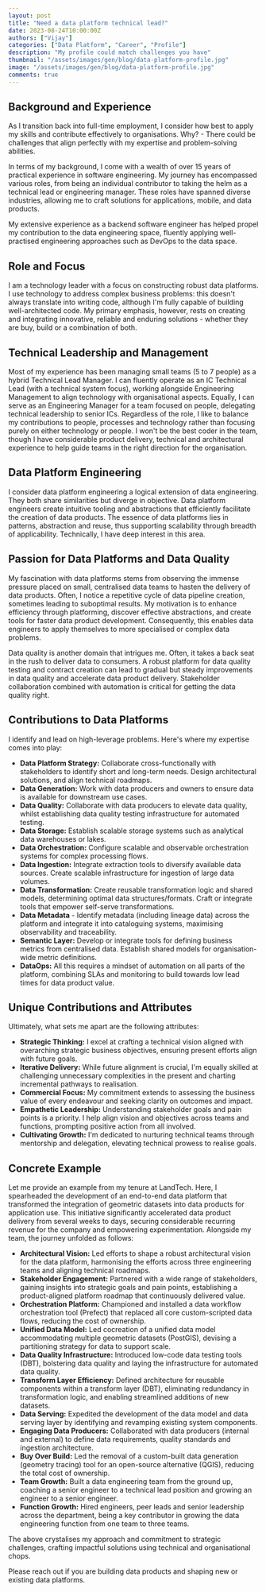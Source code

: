 ```yaml
---
layout: post
title: "Need a data platform technical lead?"
date: 2023-08-24T10:00:00Z
authors: ["Vijay"]
categories: ["Data Platform", "Career", "Profile"]
description: "My profile could match challenges you have"
thumbnail: "/assets/images/gen/blog/data-platform-profile.jpg"
image: "/assets/images/gen/blog/data-platform-profile.jpg"
comments: true
---
```


## Background and Experience

As I transition back into full-time employment, I consider how best to apply my skills and contribute effectively to organisations. Why? - There could be challenges that align perfectly with my expertise and problem-solving abilities.

In terms of my background, I come with a wealth of over 15 years of practical experience in software engineering. My journey has encompassed various roles, from being an individual contributor to taking the helm as a technical lead or engineering manager. These roles have spanned diverse industries, allowing me to craft solutions for applications, mobile, and data products.

My extensive experience as a backend software engineer has helped propel my contribution to the data engineering space, fluently applying well-practised engineering approaches such as DevOps to the data space.

## Role and Focus

I am a technology leader with a focus on constructing robust data platforms. I use technology to address complex business problems: this doesn't always translate into writing code, although I'm fully capable of building well-architected code. My primary emphasis, however, rests on creating and integrating innovative, reliable and enduring solutions - whether they are buy, build or a combination of both.

## Technical Leadership and Management

Most of my experience has been managing small teams (5 to 7 people) as a hybrid Technical Lead Manager. I can fluently operate as an IC Technical Lead (with a technical system focus), working alongside Engineering Management to align technology with organisational aspects. Equally, I can serve as an Engineering Manager for a team focused on people, delegating technical leadership to senior ICs. Regardless of the role, I like to balance my contributions to people, processes and technology rather than focusing purely on either technology or people. I won't be the best coder in the team, though I have considerable product delivery, technical and architectural experience to help guide teams in the right direction for the organisation.

## Data Platform Engineering

I consider data platform engineering a logical extension of data engineering. They both share similarities but diverge in objective. Data platform engineers create intuitive tooling and abstractions that efficiently facilitate the creation of data products. The essence of data platforms lies in patterns, abstraction and reuse, thus supporting scalability through breadth of applicability. Technically, I have deep interest in this area.

## Passion for Data Platforms and Data Quality

My fascination with data platforms stems from observing the immense pressure placed on small, centralised data teams to hasten the delivery of data products. Often, I notice a repetitive cycle of data pipeline creation, sometimes leading to suboptimal results. My motivation is to enhance efficiency through platforming, discover effective abstractions, and create tools for faster data product development. Consequently, this enables data engineers to apply themselves to more specialised or complex data problems.

Data quality is another domain that intrigues me. Often, it takes a back seat in the rush to deliver data to consumers. A robust platform for data quality testing and contract creation can lead to gradual but steady improvements in data quality and accelerate data product delivery. Stakeholder collaboration combined with automation is critical for getting the data quality right.

## Contributions to Data Platforms

I identify and lead on high-leverage problems. Here's where my expertise comes into play:

- **Data Platform Strategy:** Collaborate cross-functionally with stakeholders to identify short and long-term needs. Design architectural solutions, and align technical roadmaps.
- **Data Generation:** Work with data producers and owners to ensure data is available for downstream use cases.
- **Data Quality:** Collaborate with data producers to elevate data quality, whilst establishing data quality testing infrastructure for automated testing.
- **Data Storage:** Establish scalable storage systems such as analytical data warehouses or lakes. 
- **Data Orchestration:** Configure scalable and observable orchestration systems for complex processing flows.
- **Data Ingestion:** Integrate extraction tools to diversify available data sources. Create scalable infrastructure for ingestion of large data volumes.
- **Data Transformation:** Create reusable transformation logic and shared models, determining optimal data structures/formats. Craft or integrate tools that empower self-serve transformations. 
- **Data Metadata** - Identify metadata (including lineage data) across the platform and integrate it into cataloguing systems, maximising observability and traceability.
- **Semantic Layer:** Develop or integrate tools for defining business metrics from centralised data. Establish shared models for organisation-wide metric definitions.
- **DataOps:** All this requires a mindset of automation on all parts of the platform, combining SLAs and monitoring to build towards low lead times for data product value.

## Unique Contributions and Attributes

Ultimately, what sets me apart are the following attributes:

- **Strategic Thinking:** I excel at crafting a technical vision aligned with overarching strategic business objectives, ensuring present efforts align with future goals.
- **Iterative Delivery:** While future alignment is crucial, I'm equally skilled at challenging unnecessary complexities in the present and charting incremental pathways to realisation.
- **Commercial Focus:** My commitment extends to assessing the business value of every endeavour and seeking clarity on outcomes and impact.
- **Empathetic Leadership:** Understanding stakeholder goals and pain points is a priority. I help align vision and objectives across teams and functions, prompting positive action from all involved.
- **Cultivating Growth:** I'm dedicated to nurturing technical teams through mentorship and delegation, elevating technical prowess to realise goals.

## Concrete Example

Let me provide an example from my tenure at LandTech. Here, I spearheaded the development of an end-to-end data platform that transformed the integration of geometric datasets into data products for application use. This initiative significantly accelerated data product delivery from several weeks to days, securing considerable recurring revenue for the company and empowering experimentation. Alongside my team, the journey unfolded as follows:

- **Architectural Vision:** Led efforts to shape a robust architectural vision for the data platform, harmonising the efforts across three engineering teams and aligning technical roadmaps.
- **Stakeholder Engagement:** Partnered with a wide range of stakeholders, gaining insights into strategic goals and pain points, establishing a product-aligned platform roadmap that continuously delivered value.
- **Orchestration Platform:** Championed and installed a data workflow orchestration tool (Prefect) that replaced all core custom-scripted data flows, reducing the cost of ownership.
- **Unified Data Model:** Led cocreation of a unified data model accommodating multiple geometric datasets (PostGIS), devising a partitioning strategy for data to support scale.
- **Data Quality Infrastructure:** Introduced low-code data testing tools (DBT), bolstering data quality and laying the infrastructure for automated data quality.
- **Transform Layer Efficiency:** Defined architecture for reusable components within a transform layer (DBT), eliminating redundancy in transformation logic, and enabling streamlined additions of new datasets.
- **Data Serving:** Expedited the development of the data model and data serving layer by identifying and revamping existing system components.
- **Engaging Data Producers:** Collaborated with data producers (internal and external) to define data requirements, quality standards and ingestion architecture.
- **Buy Over Build:** Led the removal of a custom-built data generation (geometry tracing) tool for an open-source alternative (QGIS), reducing the total cost of ownership.
- **Team Growth:** Built a data engineering team from the ground up, coaching a senior engineer to a technical lead position and growing an engineer to a senior engineer. 
- **Function Growth:** Hired engineers, peer leads and senior leadership across the department, being a key contributor in growing the data engineering function from one team to three teams.

The above crystalises my approach and commitment to strategic challenges, crafting impactful solutions using technical and organisational chops. 

Please reach out if you are building data products and shaping new or existing data platforms.